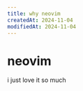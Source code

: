 ```yaml
---
title: why neovim
createdAt: 2024-11-04
modifiedAt: 2024-11-04
---
```


# neovim

i just love it so much
